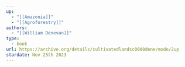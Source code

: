 ```yaml
---
up:
  - "[[Amazonia]]"
  - "[[Agroforestry]]"
authors:
  - "[[William Denevan]]"
type:
  - book
url: https://archive.org/details/cultivatedlandsc0000dene/mode/2up
stardate: Nov 25th 2023
---
```


